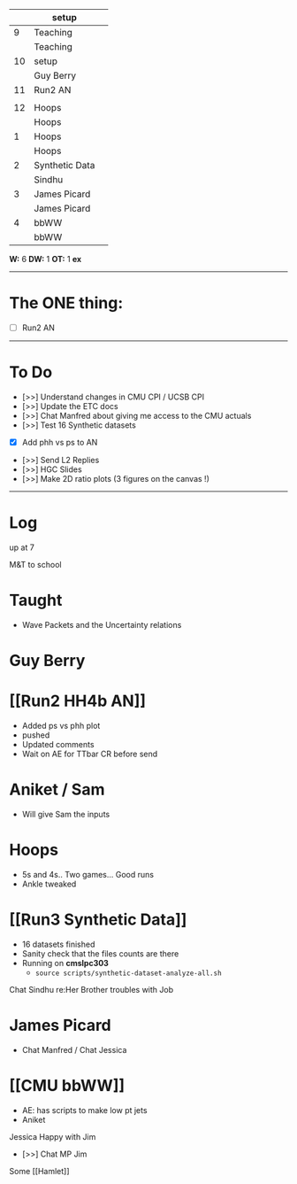 
|     | setup          |     |
| --- | -------------- | --- |
| 9   | Teaching       |     |
|     | Teaching       |     |
| 10  | setup          |     |
|     | Guy Berry      |     |
| 11  | Run2 AN        |     |
|     |                |     |
| 12  | Hoops          |     |
|     | Hoops          |     |
| 1   | Hoops          |     |
|     | Hoops          |     |
| 2   | Synthetic Data |     |
|     | Sindhu         |     |
| 3   | James Picard   |     |
|     | James Picard   |     |
| 4   | bbWW           |     |
|     | bbWW           |     |

**W:** 6 
**DW:** 1 
**OT:** 1
**ex** 

---
# The ONE thing: 
- [ ] Run2 AN

---
# To Do

- [>>] Understand changes in CMU CPI / UCSB CPI
- [>>] Update the ETC docs
- [>>] Chat Manfred about giving me access to the CMU actuals 
- [>>] Test 16 Synthetic datasets
- [x] Add phh vs ps to AN 
- [>>] Send L2 Replies
- [>>] HGC Slides
- [>>] Make 2D ratio plots (3 figures on the canvas !)

---

# Log

up at 7

M&T to school 

# Taught
- Wave Packets and the Uncertainty relations

# Guy Berry


# [[Run2 HH4b AN]]
- Added ps vs phh plot
- pushed 
- Updated comments
- Wait on AE for TTbar CR before send

# Aniket / Sam
- Will give Sam the inputs

# Hoops 
- 5s and 4s.. Two games... Good runs 
- Ankle tweaked 

# [[Run3 Synthetic Data]]
- 16 datasets finished
- Sanity check that the files counts are there
- Running on **cmslpc303**
	- `source scripts/synthetic-dataset-analyze-all.sh `


Chat Sindhu re:Her Brother troubles with Job

# James Picard
- Chat Manfred / Chat Jessica 

# [[CMU bbWW]]
- AE: has scripts to make low pt jets
- Aniket

Jessica Happy with Jim 
- [>>] Chat MP Jim

Some [[Hamlet]]

